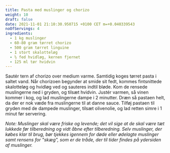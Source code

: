 ```yaml
---
title: Pasta med muslinger og chorizo
weight: 10
draft: false
date: 2021-11-01 21:10:30.950715 +0100 CET m=+0.040339543
noOfServings: 4
ingredients:
  - 1 kg muslinger
  - 60-80 gram tørret chorizo
  - 500 gram tørret linguine
  - 1 stort skalotteløg
  - ½ fed hvidløg, kernen fjernet
  - 125 ml tør hvidvin
---
```




Sautér tern af chorizo over medium varme. Samtidig koges tørret pasta i
saltet vand. Når chorizoen begynder at smide sit fedt, kommes
fintsnittede skalotteløg og hvidløg ved og sauteres indtil bløde. Kom de
rensede muslingerne ned i gryden, og tilsæt hvidvin. Justér varmen, så
vinen kommer i kog, og lad muslingerne dampe i 2 minutter. Dræn så
pastaen helt, da der er nok væde fra muslingerne til at danne sauce.
Tilføj pastaen til gryden med de dampede muslinger, tilsæt olivenolie,
og lad retten simre i 1 minut før servering.

*Note: Muslinger skal være friske og levende; det vil sige at de skal
være tæt lukkede før tilberedning og vidt åbne efter tilberedning. Selv
muslinger, der købes klar til brug, bør tjekkes igennem for døde eller
ødelagte muslinger samt rensens for "skæg", som er de tråde, der til
tider findes på ydersiden af muslinger.*

